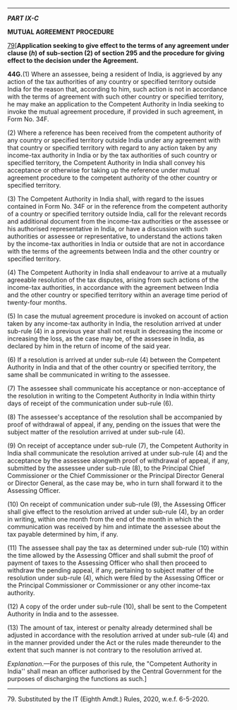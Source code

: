 ****

_**PART IX-C**_

**MUTUAL AGREEMENT PROCEDURE**

[79](javascript:ShowFootnote\('fn279'\);)[**Application seeking to give effect to the terms of any agreement under clause (_h_) of sub-section (2) of section 295 and the procedure for giving effect to the decision under the Agreement.**

**44G.**(1) Where an assessee, being a resident of India, is aggrieved by any action of the tax authorities of any country or specified territory outside India for the reason that, according to him, such action is not in accordance with the terms of agreement with such other country or specified territory, he may make an application to the Competent Authority in India seeking to invoke the mutual agreement procedure, if provided in such agreement, in Form No. 34F.

(2) Where a reference has been received from the competent authority of any country or specified territory outside India under any agreement with that country or specified territory with regard to any action taken by any income-tax authority in India or by the tax authorities of such country or specified territory, the Competent Authority in India shall convey his acceptance or otherwise for taking up the reference under mutual agreement procedure to the competent authority of the other country or specified territory.

(3) The Competent Authority in India shall, with regard to the issues contained in Form No. 34F or in the reference from the competent authority of a country or specified territory outside India, call for the relevant records and additional document from the income-tax authorities or the assessee or his authorised representative in India, or have a discussion with such authorities or assessee or representative, to understand the actions taken by the income-tax authorities in India or outside that are not in accordance with the terms of the agreements between India and the other country or specified territory.

(4) The Competent Authority in India shall endeavour to arrive at a mutually agreeable resolution of the tax disputes, arising from such actions of the income-tax authorities, in accordance with the agreement between India and the other country or specified territory within an average time period of twenty-four months.

(5) In case the mutual agreement procedure is invoked on account of action taken by any income-tax authority in India, the resolution arrived at under sub-rule (4) in a previous year shall not result in decreasing the income or increasing the loss, as the case may be, of the assessee in India, as declared by him in the return of income of the said year.

(6) If a resolution is arrived at under sub-rule (4) between the Competent Authority in India and that of the other country or specified territory, the same shall be communicated in writing to the assessee.

(7) The assessee shall communicate his acceptance or non-acceptance of the resolution in writing to the Competent Authority in India within thirty days of receipt of the communication under sub-rule (6).

(8) The assessee's acceptance of the resolution shall be accompanied by proof of withdrawal of appeal, if any, pending on the issues that were the subject matter of the resolution arrived at under sub-rule (4).

(9) On receipt of acceptance under sub-rule (7), the Competent Authority in India shall communicate the resolution arrived at under sub-rule (4) and the acceptance by the assessee alongwith proof of withdrawal of appeal, if any, submitted by the assessee under sub-rule (8), to the Principal Chief Commissioner or the Chief Commissioner or the Principal Director General or Director General, as the case may be, who in turn shall forward it to the Assessing Officer.

(10) On receipt of communication under sub-rule (9), the Assessing Officer shall give effect to the resolution arrived at under sub-rule (4), by an order in writing, within one month from the end of the month in which the communication was received by him and intimate the assessee about the tax payable determined by him, if any.

(11) The assessee shall pay the tax as determined under sub-rule (10) within the time allowed by the Assessing Officer and shall submit the proof of payment of taxes to the Assessing Officer who shall then proceed to withdraw the pending appeal, if any, pertaining to subject matter of the resolution under sub-rule (4), which were filed by the Assessing Officer or the Principal Commissioner or Commissioner or any other income-tax authority.

(12) A copy of the order under sub-rule (10), shall be sent to the Competent Authority in India and to the assessee.

(13) The amount of tax, interest or penalty already determined shall be adjusted in accordance with the resolution arrived at under sub-rule (4) and in the manner provided under the Act or the rules made thereunder to the extent that such manner is not contrary to the resolution arrived at.

_Explanation_.—For the purposes of this rule, the "Competent Authority in India'' shall mean an officer authorised by the Central Government for the purposes of discharging the functions as such.]

* * *

79\. Substituted by the IT (Eighth Amdt.) Rules, 2020, w.e.f. 6-5-2020.